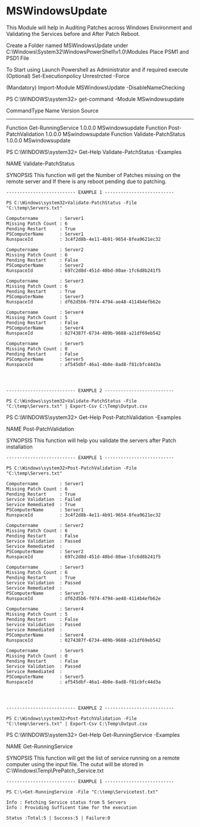 # MSWindowsUpdate

This Module will help in Auditing Patches across Windows Environment and Validating the Services before and After Patch Reboot.

Create a Folder named MSWindowsUpdate under C:\Windows\System32\WindowsPowerShell\v1.0\Modules
Place PSM1 and PSD1 File

To Start using Launch Powershell as Administrator and if required execute 
(Optional)
Set-Executionpolicy Unrestrcted -Force

(Mandatory)
Import-Module MSWindowsUpdate -DisableNameChecking

PS C:\WINDOWS\system32> get-command -Module MSwindowsupdate

CommandType     Name                                               Version    Source
-----------     ----                                               -------    ------
Function        Get-RunningService                                 1.0.0.0    MSwindowsupdate
Function        Post-PatchValidation                               1.0.0.0    MSwindowsupdate
Function        Validate-PatchStatus                               1.0.0.0    MSwindowsupdate

PS C:\WINDOWS\system32> Get-Help Validate-PatchStatus -Examples

NAME
    Validate-PatchStatus

SYNOPSIS
    This function will get the Number of Patches missing on the remote server and If there is any reboot pending due
    to patching.


    -------------------------- EXAMPLE 1 --------------------------

    PS C:\Windows\system32>Validate-PatchStatus -File "C:\temp\Servers.txt"

    Computername        : Server1
    Missing Patch Count : 6
    Pending Restart     : True
    PSComputerName      : Server1
    RunspaceId          : 3c4f2d8b-4e11-4b91-9654-8fea9621ec32

    Computername        : Server2
    Missing Patch Count : 6
    Pending Restart     : False
    PSComputerName      : Server2
    RunspaceId          : 697c2d8d-451d-40bd-80ae-1fc6d8b241f5

    Computername        : Server3
    Missing Patch Count : 6
    Pending Restart     : True
    PSComputerName      : Server3
    RunspaceId          : df62d5b6-f974-4794-ae48-4114b4efb62e

    Computername        : Server4
    Missing Patch Count : 5
    Pending Restart     : False
    PSComputerName      : Server4
    RunspaceId          : 0274387f-6734-409b-9688-a21df69eb542

    Computername        : Server5
    Missing Patch Count : 0
    Pending Restart     : False
    PSComputerName      : Server5
    RunspaceId          : af545dbf-46a1-4b0e-8ad8-f81cbfc44d3a




    -------------------------- EXAMPLE 2 --------------------------

    PS C:\Windows\system32>Validate-PatchStatus -File "C:\temp\Servers.txt" | Export-Csv C:\Temp\Output.csv

PS C:\WINDOWS\system32> Get-Help Post-PatchValidation -Examples

NAME
    Post-PatchValidation

SYNOPSIS
    This function will help you validate the servers after Patch installation


    -------------------------- EXAMPLE 1 --------------------------

    PS C:\Windows\system32>Post-PatchValidation -File "C:\temp\Servers.txt"

    Computername        : Server1
    Missing Patch Count : 6
    Pending Restart     : True
    Service Validation  : Failed
    Service Remediated  : True
    PSComputerName      : Server1
    RunspaceId          : 3c4f2d8b-4e11-4b91-9654-8fea9621ec32

    Computername        : Server2
    Missing Patch Count : 6
    Pending Restart     : False
    Service Validation  : Passed
    Service Remediated  :
    PSComputerName      : Server2
    RunspaceId          : 697c2d8d-451d-40bd-80ae-1fc6d8b241f5

    Computername        : Server3
    Missing Patch Count : 6
    Pending Restart     : True
    Service Validation  : Passed
    Service Remediated  :
    PSComputerName      : Server3
    RunspaceId          : df62d5b6-f974-4794-ae48-4114b4efb62e

    Computername        : Server4
    Missing Patch Count : 5
    Pending Restart     : False
    Service Validation  : Passed
    Service Remediated  :
    PSComputerName      : Server4
    RunspaceId          : 0274387f-6734-409b-9688-a21df69eb542

    Computername        : Server5
    Missing Patch Count : 0
    Pending Restart     : False
    Service Validation  : Passed
    Service Remediated  :
    PSComputerName      : Server5
    RunspaceId          : af545dbf-46a1-4b0e-8ad8-f81cbfc44d3a




    -------------------------- EXAMPLE 2 --------------------------

    PS C:\Windows\system32>Post-PatchValidation -File "C:\temp\Servers.txt" | Export-Csv C:\Temp\Output.csv

PS C:\WINDOWS\system32> Get-Help Get-RunningService -Examples

NAME
    Get-RunningService

SYNOPSIS
    This function will get the list of service running on a remote computer using the input file. The outut will be
    stored in C:\Windows\Temp\PrePatch_Service.txt


    -------------------------- EXAMPLE 1 --------------------------

    PS C:\>Get-RunningService -File "C:\temp\Servicetest.txt"

    Info : Fetching Service status from 5 Servers
    Info : Providing Sufficent time for the execution

    Status :Total:5 | Success:5 | Failure:0


